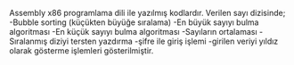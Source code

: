 Assembly x86 programlama dili ile yazılmış kodlardır. 
Verilen sayı dizisinde;
-Bubble sorting (küçükten büyüğe sıralama)
-En büyük sayıyı bulma algoritması
-En küçük sayıyı bulma algoritması
-Sayıların ortalaması
-Sıralanmış diziyi tersten yazdırma
-şifre ile giriş işlemi
-girilen veriyi yıldız olarak gösterme 
işlemleri gösterilmiştir.